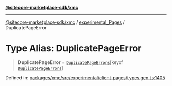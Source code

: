 [**@sitecore-marketplace-sdk/xmc**](../../../../README.md)

***

[@sitecore-marketplace-sdk/xmc](../../../../README.md) / [experimental\_Pages](../README.md) / DuplicatePageError

# Type Alias: DuplicatePageError

> **DuplicatePageError** = [`DuplicatePageErrors`](DuplicatePageErrors.md)\[keyof [`DuplicatePageErrors`](DuplicatePageErrors.md)\]

Defined in: [packages/xmc/src/experimental/client-pages/types.gen.ts:1405](https://github.com/Sitecore/marketplace-sdk/blob/main/packages/xmc/src/experimental/client-pages/types.gen.ts#L1405)
